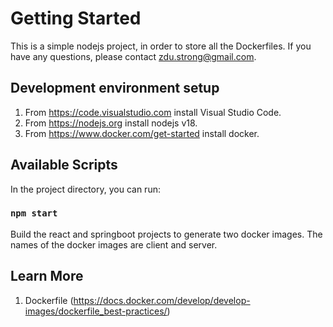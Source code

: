 # Getting Started

This is a simple nodejs project, in order to store all the Dockerfiles. If you have any questions, please contact zdu.strong@gmail.com.<br/>

## Development environment setup
1. From https://code.visualstudio.com install Visual Studio Code.
2. From https://nodejs.org install nodejs v18.
3. From https://www.docker.com/get-started install docker.

## Available Scripts

In the project directory, you can run:

### `npm start`

Build the react and springboot projects to generate two docker images. The names of the docker images are client and server.

## Learn More

1. Dockerfile (https://docs.docker.com/develop/develop-images/dockerfile_best-practices/)
